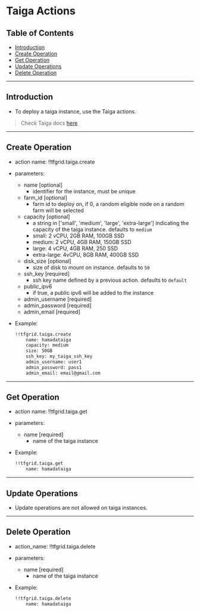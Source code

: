 <h1>  Taiga Actions </h1>

<h2> Table of Contents </h2>

- [Introduction](#introduction)
- [Create Operation](#create-operation)
- [Get Operation](#get-operation)
- [Update Operations](#update-operations)
- [Delete Operation](#delete-operation)

***

## Introduction

- To deploy a taiga instance, use the Taiga actions.

> Check Taiga docs [here](../../../weblets/weblets_taiga.md)

***

## Create Operation

- action name: !!tfgrid.taiga.create
- parameters:
  - name [optional]
    - identifier for the instance, must be unique
  - farm_id [optional]
    - farm id to deploy on, if 0, a random eligible node on a random farm will be selected
  - capacity [optional]
    - a string in ['small', 'medium', 'large', 'extra-large'] indicating the capacity of the taiga instance. defaults to `medium`
    - small: 2 vCPU, 2GB RAM, 100GB SSD
    - medium: 2 vCPU, 4GB RAM, 150GB SSD
    - large: 4 vCPU, 4GB RAM, 250 SSD
    - extra-large: 4vCPU, 8GB RAM, 400GB SSD
  - disk_size [optional]
    - size of disk to mount on instance. defaults to `50`
  - ssh_key [required]
    - ssh key name defined by a previous action. defaults to `default`
  - public_ipv6
    - if true, a public ipv6 will be added to the instance
  - admin_username [required]
  - admin_password [required]
  - admin_email [required]

- Example:
  
  ```md
  !!tfgrid.taiga.create
      name: hamadataiga
      capacity: medium
      size: 50GB
      ssh_key: my_taiga_ssh_key
      admin_username: user1
      admin_password: pass1
      admin_email: email@gmail.com
  ```

***

## Get Operation

- action name: !!tfgrid.taiga.get
- parameters:
  - name [required]
    - name of the taiga instance

- Example:
  
  ```md
  !!tfgrid.taiga.get
      name: hamadataiga
  ```

***

## Update Operations

- Update operations are not allowed on taiga instances.

***
  
## Delete Operation

- action_name: !!tfgrid.taiga.delete
- parameters:
  - name [required]
    - name of the taiga instance

- Example:
  
  ```md
  !!tfgrid.taiga.delete
      name: hamadataiga
  ```
